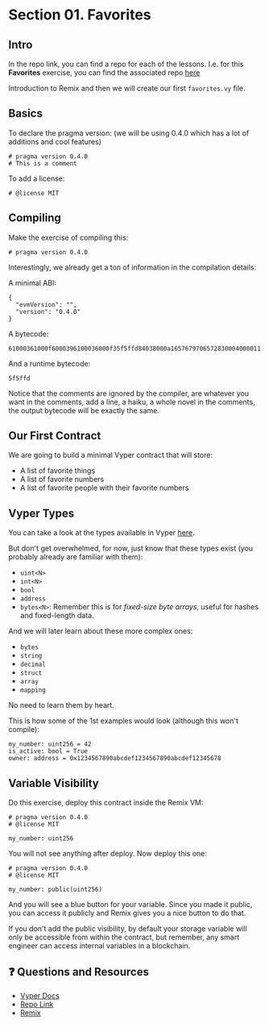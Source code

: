 # Section 01. Favorites

## Intro

In the repo link, you can find a repo for each of the lessons.
I.e. for this **Favorites** exercise, you can find the associated repo [here](https://github.com/Cyfrin/remix-favorites-cu)

Introduction to Remix and then we will create our first `favorites.vy` file.

## Basics

To declare the pragma version:
(we will be using 0.4.0 which has a lot of additions and cool features)

```vyper
# pragma version 0.4.0
# This is a comment
```

To add a license:

```vyper
# @license MIT
```

## Compiling

Make the exercise of compiling this:

```vyper
# pragma version 0.4.0
```

Interestingly, we already get a ton of information in the compilation details:

A minimal ABI:

```
{
  "evmVersion": "",
  "version": "0.4.0"
}
```

A bytecode:

`61000361000f6000396100036000f35f5ffd84038000a1657679706572830004000011`

And a runtime bytecode:

`5f5ffd`

Notice that the comments are ignored by the compiler, are whatever you want in the comments, add a line, a haiku, a whole novel in the comments, the output bytecode will be exactly the same.

## Our First Contract

We are going to build a minimal Vyper contract that will store:

- A list of favorite things
- A list of favorite numbers
- A list of favorite people with their favorite numbers

## Vyper Types

You can take a look at the types available in Vyper [here](https://docs.vyperlang.org/en/stable/types.html).

But don't get overwhelmed, for now, just know that these types exist (you probably already are familiar with them):

- `uint<N>`
- `int<N>`
- `bool`
- `address`
- `bytes<N>`: Remember this is for _fixed-size byte arrays_, useful for hashes and fixed-length data.

And we will later learn about these more complex ones:

- `bytes`
- `string`
- `decimal`
- `struct`
- `array`
- `mapping`

No need to learn them by heart.

This is how some of the 1st examples would look (although this won't compile):

```vyper
my_number: uint256 = 42
is_active: bool = True
owner: address = 0x1234567890abcdef1234567890abcdef12345678
```

## Variable Visibility

Do this exercise, deploy this contract inside the Remix VM:

```vyper
# pragma version 0.4.0
# @license MIT

my_number: uint256
```

You will not see anything after deploy. Now deploy this one:

```vyper
# pragma version 0.4.0
# @license MIT

my_number: public(uint256)
```

And you will see a blue button for your variable. Since you made it public, you can access it publicly and Remix gives you a nice button to do that.

If you don't add the public visibility, by default your storage variable will only be accessible from within the contract, but remember, any smart engineer can access internal variables in a blockchain.

## ❓ Questions and Resources

- [Vyper Docs](https://docs.vyperlang.org/en/stable/)
- [Repo Link](https://github.com/Cyfrin/moccasin-full-course-cu)
- [Remix](https://remix.ethereum.org/)

```

```

```

```

```

```

```

```

```

```

```

```
